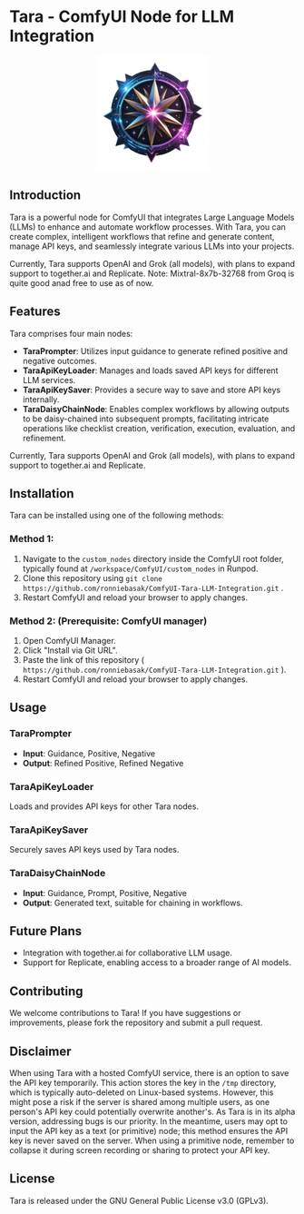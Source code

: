 # Tara - ComfyUI Node for LLM Integration

<p align="center">
  <img src="logo/tara-logo.webp" alt="Tara Logo" width="200"/>
</p>

## Introduction
Tara is a powerful node for ComfyUI that integrates Large Language Models (LLMs) to enhance and automate workflow processes. With Tara, you can create complex, intelligent workflows that refine and generate content, manage API keys, and seamlessly integrate various LLMs into your projects.

Currently, Tara supports OpenAI and Grok (all models), with plans to expand support to together.ai and Replicate.
Note: Mixtral-8x7b-32768 from Groq is quite good anad free to use as of now.

## Features
Tara comprises four main nodes:

- **TaraPrompter**: Utilizes input guidance to generate refined positive and negative outcomes.
- **TaraApiKeyLoader**: Manages and loads saved API keys for different LLM services.
- **TaraApiKeySaver**: Provides a secure way to save and store API keys internally.
- **TaraDaisyChainNode**: Enables complex workflows by allowing outputs to be daisy-chained into subsequent prompts, facilitating intricate operations like checklist creation, verification, execution, evaluation, and refinement.

Currently, Tara supports OpenAI and Grok (all models), with plans to expand support to together.ai and Replicate.

## Installation
Tara can be installed using one of the following methods:

### Method 1:
1. Navigate to the `custom_nodes` directory inside the ComfyUI root folder, typically found at `/workspace/ComfyUI/custom_nodes` in Runpod.
2. Clone this repository using `git clone https://github.com/ronniebasak/ComfyUI-Tara-LLM-Integration.git` .
3. Restart ComfyUI and reload your browser to apply changes.

### Method 2: (Prerequisite: ComfyUI manager)
1. Open ComfyUI Manager.
2. Click "Install via Git URL".
3. Paste the link of this repository ( `https://github.com/ronniebasak/ComfyUI-Tara-LLM-Integration.git` ).
4. Restart ComfyUI and reload your browser to apply changes.

## Usage
### TaraPrompter
- **Input**: Guidance, Positive, Negative
- **Output**: Refined Positive, Refined Negative

### TaraApiKeyLoader
Loads and provides API keys for other Tara nodes.

### TaraApiKeySaver
Securely saves API keys used by Tara nodes.

### TaraDaisyChainNode
- **Input**: Guidance, Prompt, Positive, Negative
- **Output**: Generated text, suitable for chaining in workflows.

## Future Plans
- Integration with together.ai for collaborative LLM usage.
- Support for Replicate, enabling access to a broader range of AI models.

## Contributing
We welcome contributions to Tara! If you have suggestions or improvements, please fork the repository and submit a pull request.

## Disclaimer
When using Tara with a hosted ComfyUI service, there is an option to save the API key temporarily. This action stores the key in the `/tmp` directory, which is typically auto-deleted on Linux-based systems. However, this might pose a risk if the server is shared among multiple users, as one person's API key could potentially overwrite another's. As Tara is in its alpha version, addressing bugs is our priority. In the meantime, users may opt to input the API key as a text (or primitive) node; this method ensures the API key is never saved on the server. When using a primitive node, remember to collapse it during screen recording or sharing to protect your API key.

## License
Tara is released under the GNU General Public License v3.0 (GPLv3).
